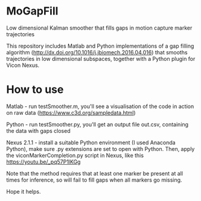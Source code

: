 # MoGapFill
Low dimensional Kalman smoother that fills gaps in motion capture marker trajectories

This repository includes Matlab and Python implementations of a gap filling algorithm (http://dx.doi.org/10.1016/j.jbiomech.2016.04.016) that smooths trajectories in low dimensional subspaces, together with a Python plugin for Vicon Nexus.

# How to use

Matlab - run testSmoother.m, you'll see a visualisation of the code in action on raw data (https://www.c3d.org/sampledata.html)

Python - run testSmoother.py, you'll get an output file out.csv, containing the data with gaps closed

Nexus 2.1.1 - install a suitable Python environment (I used Anaconda Python), make sure .py extensions are set to open with Python. Then, apply the viconMarkerCompletion.py script in Nexus, like this https://youtu.be/_pq57P1lKGg

Note that the method requires that at least one marker be present at all times for inference, so will fail to fill gaps when all markers go missing.

Hope it helps.



